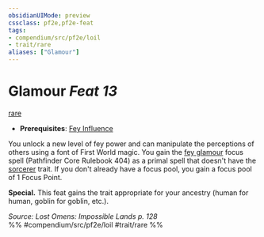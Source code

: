 ```yaml
---
obsidianUIMode: preview
cssclass: pf2e,pf2e-feat
tags:
- compendium/src/pf2e/loil
- trait/rare
aliases: ["Glamour"]
---
```

# Glamour  *Feat 13*  
[rare](../../rules/traits/rare.md)  

- **Prerequisites**: [Fey Influence](fey-influence-loil.md)

You unlock a new level of fey power and can manipulate the perceptions of others using a font of First World magic. You gain the [fey glamour](../spells/fey-glamour.md) focus spell (Pathfinder Core Rulebook 404) as a primal spell that doesn't have the [sorcerer](../../rules/traits/sorcerer.md) trait. If you don't already have a focus pool, you gain a focus pool of 1 Focus Point.

**Special.** This feat gains the trait appropriate for your ancestry (human for human, goblin for goblin, etc.).

*Source: Lost Omens: Impossible Lands p. 128*  
%% #compendium/src/pf2e/loil #trait/rare %%